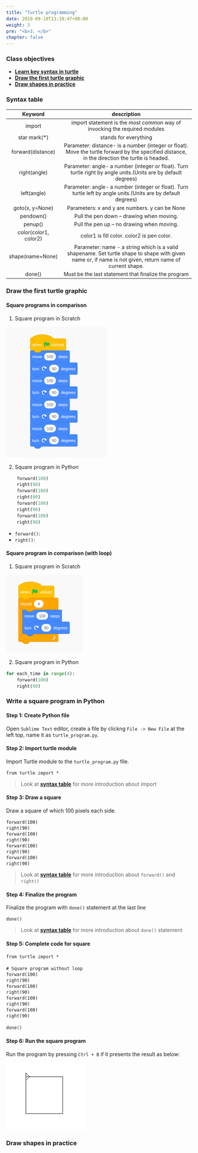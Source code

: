 ```yaml
---
title: "Turtle programming"
date: 2019-09-18T13:10:47+08:00
weight: 3
pre: "<b>3. </b>"
chapter: false
---
```


### Class objectives
- [**Learn key syntax in turtle**](#syntax-table)
- [**Draw the first turtle graphic**](#draw-the-first-turtle-graphic)
- [**Draw shapes in practice**](#draw-shapes-in-practice)

### Syntax table

|  <center>Keyword</center>  |  <center>description</center>  |
|:----------|:-------------:|
|  <center>import</center>   | import statement is the most common way of invocking the required modules |
|  <center>star mark(*)</center>  |  stands for everything  |
|  <center>forward(distance)</center>  |  Parameter: distance- is a number (integer or float). Move the turtle forward by the specified distance, in the direction the turtle is headed.  |
|  <center>right(angle)</center>  |  Parameter: angle- a number (integer or float). Turn turtle right by angle units.(Units are by default degrees)  |
|  <center>left(angle)</center>  |  Parameter: angle- a number (integer or float). Turn turtle left by angle units.(Units are by default degrees)  |
|  <center>goto(x, y=None)</center>  |  Parameters:	x and y are numbers. y can be None  |
|  <center>pendown()</center>  |  Pull the pen down – drawing when moving.  |
|  <center>penup()</center>  |  Pull the pen up – no drawing when moving.  |
|  <center>color(color1, color2)</center>  |  color1 is fill color. color2 is pen color.  |
|  <center>shape(name=None)</center>  |  Parameter: name - a string which is a valid shapename. Set turtle shape to shape with given name or, if name is not given, return name of current shape.   |
|  <center>done()</center>  |  Must be the last statement that finalize the program   |

### Draw the first turtle graphic

#### Square programs in comparison

1. Square program in Scratch

![](/images/turtle/square_in_scratch.png)

2. Square program in Python

```python
	forward(100)
	right(90)
	forward(100)
	right(90)
	forward(100)
	right(90)
	forward(100)
	right(90)
```

- `forward()`: 
- `right()`:

#### Square program in comparison (with loop)

1. Square program in Scratch

![](/images/turtle/square_loop.png)

2. Square program in Python

```python
for each_time in range(4):
	forward(100)
	right(90)
```

### Write a square program in Python

#### Step 1: Create Python file
 Open `Sublime Text` editor, create a file by clickng `File -> New File` at the left top, name it as `turtle_program.py`.

#### Step 2: Import turtle module
Import Turtle module to the `turtle_program.py` file.
	
	from turtle import *

> Look at [**syntax table**](#syntax-table) for more introduction about import

#### Step 3: Draw a square
Draw a square of which 100 pixels each side.

	forward(100)
	right(90)
	forward(100)
	right(90)
	forward(100)
	right(90)
	forward(100)
	right(90)

> Look at [**syntax table**](#syntax-table) for more introduction about `forward()` and `right()`

#### Step 4: Finalize the program
Finalize the program with `done()` statement at the last line

	done()

> Look at [**syntax table**](#syntax-table) for more introduction about `done()` statement

#### Step 5: Complete code for square

	from turtle import *

	# Square program without loop
	forward(100)
	right(90)
	forward(100)
	right(90)
	forward(100)
	right(90)
	forward(100)
	right(90)

	done()

#### Step 6: Run the square program
Run the program by pressing `Ctrl + B` if it presents the result as below:

![](/images/turtle/result.png)

### Draw shapes in practice